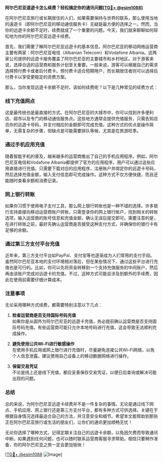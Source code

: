 **阿尔巴尼亚遠遊卡怎么续费？轻松搞定你的通讯问题[[TG💪+ @esim1088](https://t.me/s/esim1088)]**

在阿尔巴尼亚旅行或长期居住的人们，如果需要保持与世界的联系，那么使用当地的遠遊卡（即阿尔巴尼亚的移动通信服务卡）无疑是最方便的选择之一。然而，当你的远遊卡余额不足时，续费就成了一个重要的问题。今天，我们就来聊聊如何轻松地为你的阿尔巴尼亚远遊卡续费。

首先，我们需要了解阿尔巴尼亚远遊卡的基本信息。阿尔巴尼亚的移动网络运营商主要有两家：阿尔巴尼亚电信（Albanian Telecom）和Vodafone Albania。这两家公司提供的远遊卡服务覆盖了阿尔巴尼亚的主要城市和乡村地区。对于游客来说，选择合适的运营商和服务计划至关重要。一般来说，游客可以根据自己的需求选择预付费卡或者后付费卡。预付费卡适合短期用户，而长期居住者则可以选择后付费卡以享受更稳定的资费方案。

那么，当你发现远遊卡余额不足时，该如何续费呢？以下是几种常见的续费方式：

### **线下充值网点**
这是最传统也是最直接的方式。在阿尔巴尼亚的大城市中，你可以找到许多便利店、超市以及专门的移动通信服务点。这些地方通常会提供充值服务，只需告知店员你的远遊卡号码，并支付相应的金额即可完成充值。这种方式的优点是操作简单，无需复杂的步骤，但缺点是可能需要排队等候，尤其是在旅游旺季。

### **通过手机应用充值**
随着智能手机的普及，越来越多的运营商推出了自己的手机应用程序。例如，阿尔巴尼亚电信和Vodafone Albania都提供了官方的应用程序，用户可以通过这些应用直接进行充值。只需要下载对应的应用程序，注册账户并绑定你的远遊卡号码，然后选择充值金额，输入支付信息即可完成操作。这种方式不仅方便快捷，而且还能随时查看余额和消费记录。

### **网上银行转账**
如果你习惯于使用电子支付工具，那么网上银行转账也是一种不错的选择。许多银行支持直接向移动运营商账户转账，只需登录你的网上银行账户，找到相关的转账选项，输入运营商的账号信息和充值金额，确认无误后提交即可。需要注意的是，在进行转账之前，最好先确认运营商是否接受这种支付方式，并确保你的银行卡有足够的余额。

### **通过第三方支付平台充值**
近年来，第三方支付平台如PayPal、支付宝等也逐渐成为人们常用的支付手段。虽然阿尔巴尼亚本地的支付环境相对落后，但在某些情况下，通过这些平台进行充值也是可行的。比如，你可以先将资金转移到一个支持充值服务的中间账户，然后再由该账户完成对远遊卡的充值。不过，这种方式可能会涉及到额外的手续费，因此在使用前需要仔细计算成本。

### **注意事项**
无论采用哪种方式续费，都需要特别注意以下几点：

1. **检查运营商是否支持国际号码充值**  
   如果你是从国外为阿尔巴尼亚的远遊卡充值，务必提前确认运营商是否支持国际号码充值。有些运营商可能只允许本地号码进行充值，这会导致无法顺利完成操作。

2. **避免使用公共Wi-Fi进行敏感操作**  
   在使用手机应用或网上银行进行充值时，尽量避免连接公共Wi-Fi网络，以免个人信息泄露。建议使用自己设备上的移动数据网络进行操作。

3. **保留交易凭证**  
   不论是线上还是线下充值，都应妥善保存交易凭证，以便日后查询或解决可能出现的问题。

### **总结**
总的来说，为阿尔巴尼亚远遊卡续费并不是一件复杂的事情。无论是通过线下网点、手机应用、网上银行还是第三方支付平台，都有多种方式可供选择。关键在于根据自身情况选择最适合自己的方法，并注意安全和细节。希望本文能帮助到那些正在阿尔巴尼亚旅行或生活的朋友们，让你们的通讯更加顺畅无忧！

无论你选择了哪种方式，记得定期关注自己的远遊卡余额，以免因欠费而导致通讯中断。如果遇到任何问题，也可以随时联系运营商客服寻求帮助。相信只要稍作准备，你的阿尔巴尼亚之旅一定会更加愉快！

[[TG💪+ @esim1088](https://t.me/s/esim1088) ![Image](https://i.postimg.cc/4NQfJmqS/Snipaste-2025-05-13-00-14-12.png)]